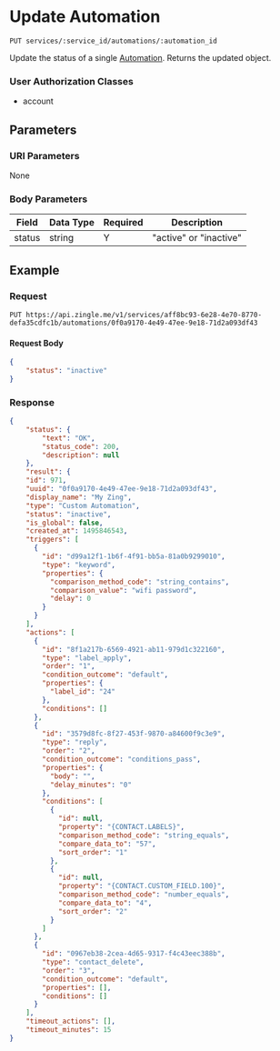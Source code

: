 # Update Automation 

    PUT services/:service_id/automations/:automation_id
    
Update the status of a single [Automation]. Returns the updated object.

### User Authorization Classes 
* account

## Parameters
### URI Parameters
None
### Body Parameters
Field | Data Type | Required | Description
--- | --- | --- | ---
status | string | Y | "active" or "inactive"

## Example
### Request

    PUT https://api.zingle.me/v1/services/aff8bc93-6e28-4e70-8770-defa35cdfc1b/automations/0f0a9170-4e49-47ee-9e18-71d2a093df43
#### Request Body
```json
{
    "status": "inactive"
}
```

### Response
``` json
{
    "status": {
        "text": "OK",
        "status_code": 200,
        "description": null
    },
    "result": {
    "id": 971,
    "uuid": "0f0a9170-4e49-47ee-9e18-71d2a093df43",
    "display_name": "My Zing",
    "type": "Custom Automation",
    "status": "inactive",
    "is_global": false,
    "created_at": 1495846543,
    "triggers": [
      {
        "id": "d99a12f1-1b6f-4f91-bb5a-81a0b9299010",
        "type": "keyword",
        "properties": {
          "comparison_method_code": "string_contains",
          "comparison_value": "wifi password",
          "delay": 0
        }
      }
    ],
    "actions": [
      {
        "id": "8f1a217b-6569-4921-ab11-979d1c322160",
        "type": "label_apply",
        "order": "1",
        "condition_outcome": "default",
        "properties": {
          "label_id": "24"
        },
        "conditions": []
      },
      {
        "id": "3579d8fc-8f27-453f-9870-a84600f9c3e9",
        "type": "reply",
        "order": "2",
        "condition_outcome": "conditions_pass",
        "properties": {
          "body": "",
          "delay_minutes": "0"
        },
        "conditions": [
          {
            "id": null,
            "property": "{CONTACT.LABELS}",
            "comparison_method_code": "string_equals",
            "compare_data_to": "57",
            "sort_order": "1"
          },
          {
            "id": null,
            "property": "{CONTACT.CUSTOM_FIELD.100}",
            "comparison_method_code": "number_equals",
            "compare_data_to": "4",
            "sort_order": "2"
          }
        ]
      },
      {
        "id": "0967eb38-2cea-4d65-9317-f4c43eec388b",
        "type": "contact_delete",
        "order": "3",
        "condition_outcome": "default",
        "properties": [],
        "conditions": []
      }
    ],
    "timeout_actions": [],
    "timeout_minutes": 15
}
```

[Overview - Request Modifiers]: /README.md#request-modifiers
[Automation]: README.md
